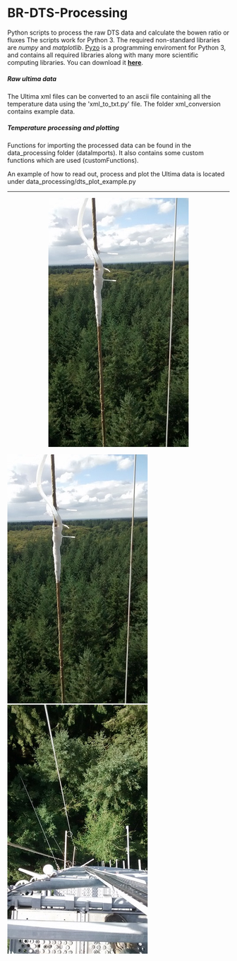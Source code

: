 # BR-DTS-Processing
Python scripts to process the raw DTS data and calculate the bowen ratio or fluxes
The scripts work for Python 3. The required non-standard libraries are _numpy_ and _matplotlib_. [Pyzo](http://www.pyzo.org/) is a programming enviroment for Python 3, and contains all required libraries along with many more scientific computing libraries. You can download it [**here**](http://www.pyzo.org/downloads.html).

##### Raw ultima data
The Ultima xml files can be converted to an ascii file containing all the temperature data using the 'xml_to_txt.py' file. The folder xml_conversion contains example data.

##### Temperature processing and plotting
Functions for importing the processed data can be found in the data_processing folder (dataImports). It also contains some custom functions which are used (customFunctions).

An example of how to read out, process and plot the Ultima data is located under data_processing/dts_plot_example.py

***

<div style="text-align:center"><img src ="https://github.com/BSchilperoort/BR-DTS-Processing/blob/master/img/cable_horizon.jpg" /></div>

![alt text][img_cable1] ![alt text][img_cable2]

[img_cable1]: https://github.com/BSchilperoort/BR-DTS-Processing/blob/master/img/cable_horizon.jpg "1"
[img_cable2]: https://github.com/BSchilperoort/BR-DTS-Processing/blob/master/img/cable_down.jpg "2"
